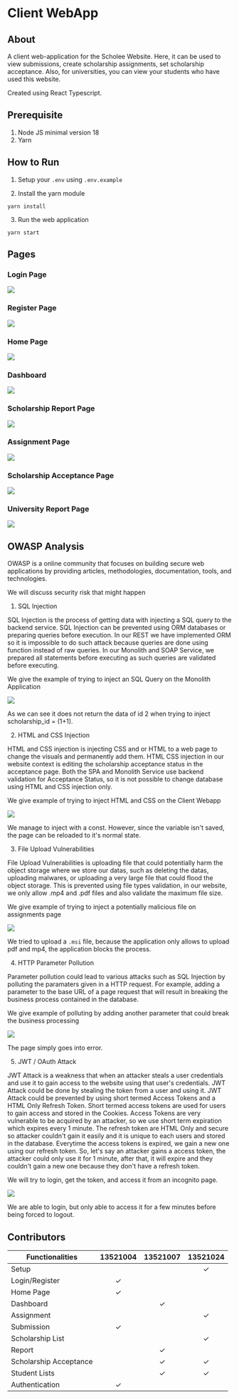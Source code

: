 # Client WebApp

## About
A client web-application for the Scholee Website. Here, it can be used to view submissions, create scholarship assignments, set scholarship acceptance. Also, for universities, you can view your students who have used this website.

Created using React Typescript.

## Prerequisite
1. Node JS minimal version 18
2. Yarn

## How to Run
1. Setup your `.env` using `.env.example`

2. Install the yarn module
```
yarn install
```

3. Run the web application
```
yarn start
```

## Pages
### Login Page
<img src="./doc/login.png" w="30" h="50">

### Register Page
<img src="./doc/register.png" w="30" h="50">

### Home Page
<img src="./doc/home.png" w="30" h="50">

### Dashboard
<img src="./doc/dashboard.png" w="30" h="50">

### Scholarship Report Page
<img src="./doc/report.png" w="30" h="50">

### Assignment Page
<img src="./doc/assignment.png" w="30" h="50">

### Scholarship Acceptance Page
<img src="./doc/scholarshipacc.png" w="30" h="50">

### University Report Page
<img src="./doc/universityreport.png" w="30" h="50">

## OWASP Analysis
OWASP is a online community that focuses on building secure web applications by providing articles, methodologies, documentation, tools, and technologies.

We will discuss security risk that might happen
1. SQL Injection

SQL Injection is the process of getting data with injecting a SQL query to the backend service. SQL Injection can be prevented using ORM databases or preparing queries before execution. In our REST we have implemented ORM so it is impossible to do such attack because queries are done using function instead of raw queries. In our Monolith and SOAP Service, we prepared all statements before executing as such queries are validated before executing.

We give the example of trying to inject an SQL Query on the Monolith Application

<img src="./doc/sqlinject_mono.png" w="30" h="50">

As we can see it does not return the data of id 2 when trying to inject scholarship_id = (1+1).

2. HTML and CSS Injection

HTML and CSS injection is injecting CSS and or HTML to a web page to change the visuals and permanently add them. HTML CSS injection in our website context is editing the scholarship acceptance status in the acceptance page. Both the SPA and Monolith Service use backend validation for Acceptance Status, so it is not possible to change database using HTML and CSS injection only.

We give example of trying to inject HTML and CSS on the Client Webapp

<img src="./doc/CSSInj.png" w="30" h="50">

We manage to inject with a const. However, since the variable isn't saved, the page can be reloaded to it's normal state.


3. File Upload Vulnerabilities

File Upload Vulnerabilities is uploading file that could potentially harm the object storage where we store our datas, such as deleting the datas, uploading malwares, or uploading a very large file that could flood the object storage. This is prevented using file types validation, in our website, we only allow .mp4 and .pdf files and also validate the maximum file size.

We give example of trying to inject a potentially malicious file on assignments page

<img src="./doc/maliciousfile.png" w="30" h="50">

We tried to upload a `.msi` file, because the application only allows to upload pdf and mp4, the application blocks the process.

4. HTTP Parameter Pollution

Parameter pollution could lead to various attacks such as SQL Injection by polluting the paramaters given in a HTTP request. For example, adding a parameter to the base URL of a page request that will result in breaking the business process contained in the database.

We give example of polluting by adding another parameter that could break the business processing

<img src="./doc/parampollution.png" w="30" h="50">

The page simply goes into error.

5. JWT / OAuth Attack

JWT Attack is a weakness that when an attacker steals a user credentials and use it to gain access to the website using that user's credentials. JWT Attack could be done by stealing the token from a user and using it. JWT Attack could be prevented by using short termed Access Tokens and a HTML Only Refresh Token. Short termed access tokens are used for users to gain access and stored in the Cookies. Access Tokens are very vulnerable to be acquired by an attacker, so we use short term expiration which expires every 1 minute. The refresh token are HTML Only and secure so attacker couldn't gain it easily and it is unique to each users and stored in the database. Everytime the access tokens is expired, we gain a new one using our refresh token. So, let's say an attacker gains a access token, the attacker could only use it for 1 minute, after that, it will expire and they couldn't gain a new one because they don't have a refresh token.

We will try to login, get the token, and access it from an incognito page.

<img src="./doc/jwtattck.png" w="30" h="80">

We are able to login, but only able to access it for a few minutes before being forced to logout.

## Contributors
| Functionalities | 13521004   | 13521007 | 13521024 |
| --------------- | :--------: | :------: | :------: |
| Setup           |            |          |  &check; |
| Login/Register  | &check;    |          |          |
| Home Page       | &check;    |          |          |
| Dashboard       |            |  &check; |          |
| Assignment      |            |          |&check;   |
| Submission      | &check;    |          |          |
| Scholarship List |           |          | &check;  |
| Report          |            |&check;   |          |
| Scholarship Acceptance |     | &check;  | &check;  |
| Student Lists   |            | &check;  | &check;  |
| Authentication  |  &check;   |          |          |